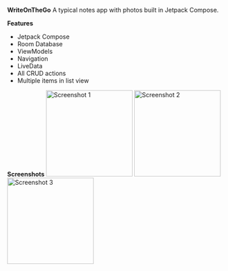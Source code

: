 **WriteOnTheGo**
A typical notes app with photos built in Jetpack Compose.

**Features**
- Jetpack Compose
- Room Database
- ViewModels
- Navigation
- LiveData
- All CRUD actions
- Multiple items in list view

**Screenshots**
<img src="https://github.com/abhijeetsharma016/WriteOnTheGo/assets/128720483/3ee38d97-dea3-4a55-aaed-1dbbaf69e3b4" width="200" alt="Screenshot 1">
<img src="https://github.com/abhijeetsharma016/WriteOnTheGo/assets/128720483/0dd20200-ea1d-4377-a967-d7f88edd0d84" width="200" alt="Screenshot 2">
<img src="https://github.com/abhijeetsharma016/WriteOnTheGo/assets/128720483/48926b95-59d3-4443-ba3a-bf7b0fab3317" width="200" alt="Screenshot 3">

